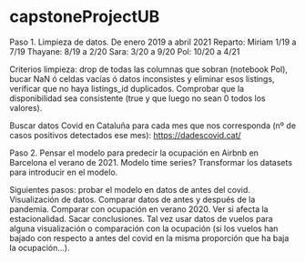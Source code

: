 # capstoneProjectUB

Paso 1. Limpieza de datos. De enero 2019 a abril 2021
Reparto: 
Miriam 1/19 a 7/19
Thayane: 8/19 a 2/20
Sara: 3/20 a 9/20
Pol: 10/20 a 4/21

Criterios limpieza: drop de todas las columnas que sobran (notebook Pol), bucar NaN ó celdas vacías ó datos inconsistes y eliminar esos listings, verificar que no haya listings_id duplicados. Comprobar que la disponibilidad sea consistente (true y que luego no sean 0 todos los valores).

Buscar datos Covid en Cataluña para cada mes que nos corresponda (nº de casos positivos detectados ese mes): https://dadescovid.cat/

Paso 2. Pensar el modelo para predecir la ocupación en Airbnb en Barcelona el verano de 2021. Modelo time series? Transformar los datasets para introducir en el modelo.

Siguientes pasos: probar el modelo en datos de antes del covid. Visualización de datos. Comparar datos de antes y después de la pandemia. Comparar con ocupación en verano 2020. Ver si afecta la estacionalidad. Sacar conclusiones. Tal vez usar datos de vuelos para alguna visualización o comparación con la ocupación (si los vuelos han bajado con respecto a antes del covid en la misma proporción que ha baja la ocupación...).


